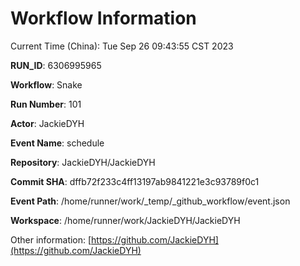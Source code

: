 # Workflow Information

Current Time (China): Tue Sep 26 09:43:55 CST 2023  

**RUN_ID**: 6306995965  

**Workflow**: Snake  

**Run Number**: 101  

**Actor**: JackieDYH  

**Event Name**: schedule  

**Repository**: JackieDYH/JackieDYH  

**Commit SHA**: dffb72f233c4ff13197ab9841221e3c93789f0c1  

**Event Path**: /home/runner/work/_temp/_github_workflow/event.json  

**Workspace**: /home/runner/work/JackieDYH/JackieDYH  

Other information: [https://github.com/JackieDYH](https://github.com/JackieDYH)
